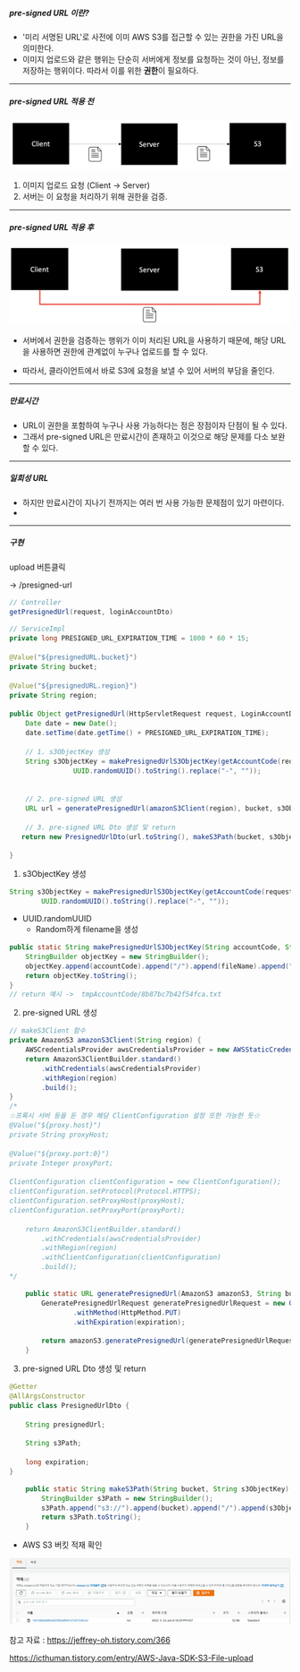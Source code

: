 ##### pre-signed URL 이란?

* '미리 서명된 URL'로 사전에 이미 AWS S3를 접근할 수 있는 권한을 가진 URL을 의미한다.
* 이미지 업로드와 같은 행위는 단순히 서버에게 정보를 요청하는 것이 아닌, 정보를 저장하는 행위이다. 따라서 이를 위한 **권한**이 필요하다.

----

##### pre-signed URL 적용 전

![before](img/before.png)

1. 이미지 업로드 요청 (Client -> Server)
2. 서버는 이 요청을 처리하기 위해 권한을 검증.

---

##### pre-signed URL 적용 후

![after](img/after.png)

* 서버에서 권한을 검증하는 행위가 이미 처리된 URL을 사용하기 때문에, 해당 URL을 사용하면 권한에 관계없이 누구나 업로드를 할 수 있다.

* 따라서, 클라이언트에서 바로 S3에 요청을 보낼 수 있어 서버의 부담을 줄인다.

---

##### 만료시간

* URL이 권한을 포함하여 누구나 사용 가능하다는 점은 장점이자 단점이 될 수 있다.
* 그래서 pre-signed URL은 만료시간이 존재하고 이것으로 해당 문제를 다소 보완할 수 있다.

---

##### 일회성 URL

* 하지만 만료시간이 지나기 전까지는 여러 번 사용 가능한 문제점이 있기 마련이다.
* 

---

##### 구현

upload 버튼클릭

-> /presigned-url

```java
// Controller
getPresignedUrl(request, loginAccountDto)
```

```java
// ServiceImpl
private long PRESIGNED_URL_EXPIRATION_TIME = 1000 * 60 * 15;

@Value("${presignedURL.bucket}")
private String bucket;

@Value("${presignedURL.region}")
private String region;
    
public Object getPresignedUrl(HttpServletRequest request, LoginAccountDto loginAccountDto) {
	Date date = new Date();
	date.setTime(date.getTime() + PRESIGNED_URL_EXPIRATION_TIME);
	
	// 1. s3ObjectKey 생성
	String s3ObjectKey = makePresignedUrlS3ObjectKey(getAccountCode(request, loginAccountDto, isServerModeChina),
                UUID.randomUUID().toString().replace("-", ""));

	
	// 2. pre-signed URL 생성
	URL url = generatePresignedUrl(amazonS3Client(region), bucket, s3ObjectKey, expiration);
	
	// 3. pre-signed URL Dto 생성 및 return
   return new PresignedUrlDto(url.toString(), makeS3Path(bucket, s3ObjectKey), expiration.getTime());

}
```

1. s3ObjectKey 생성

```java
String s3ObjectKey = makePresignedUrlS3ObjectKey(getAccountCode(request, loginAccountDto, isServerModeChina),
        UUID.randomUUID().toString().replace("-", ""));
```

* UUID.randomUUID
  * Random하게 filename을 생성

```java
public static String makePresignedUrlS3ObjectKey(String accountCode, String fileName) {
    StringBuilder objectKey = new StringBuilder();
    objectKey.append(accountCode).append("/").append(fileName).append(".txt");
    return objectKey.toString();
}
// return 예시 ->  tmpAccountCode/8b87bc7b42f54fca.txt
```

2. pre-signed URL 생성

```java
// makeS3Client 함수
private AmazonS3 amazonS3Client(String region) {
	AWSCredentialsProvider awsCredentialsProvider = new AWSStaticCredentialsProvider(new BasicAWSCredentials(accesskey, secretkey));
	return AmazonS3ClientBuilder.standard()
		.withCredentials(awsCredentialsProvider)
		.withRegion(region)
		.build();
}
/*
☆프록시 서버 등을 둔 경우 해당 ClientConfiguration 설정 또한 가능한 듯☆
@Value("${proxy.host}")
private String proxyHost;

@Value("${proxy.port:0}")
private Integer proxyPort;
    
ClientConfiguration clientConfiguration = new ClientConfiguration();
clientConfiguration.setProtocol(Protocol.HTTPS);
clientConfiguration.setProxyHost(proxyHost);
clientConfiguration.setProxyPort(proxyPort);

	return AmazonS3ClientBuilder.standard()
		.withCredentials(awsCredentialsProvider)
		.withRegion(region)
		.withClientConfiguration(clientConfiguration)
		.build();
*/
```

```java
    public static URL generatePresignedUrl(AmazonS3 amazonS3, String bucket, String objectKey, Date expiration) {
        GeneratePresignedUrlRequest generatePresignedUrlRequest = new GeneratePresignedUrlRequest(bucket, objectKey)
                .withMethod(HttpMethod.PUT)
                .withExpiration(expiration);

        return amazonS3.generatePresignedUrl(generatePresignedUrlRequest);
    }
```

3. pre-signed URL Dto 생성 및 return

```java
@Getter
@AllArgsConstructor
public class PresignedUrlDto {

    String presignedUrl;

    String s3Path;

    long expiration;
}
```

```java
    public static String makeS3Path(String bucket, String s3ObjectKey) {
        StringBuilder s3Path = new StringBuilder();
        s3Path.append("s3://").append(bucket).append("/").append(s3ObjectKey);
        return s3Path.toString();
    }
```

* AWS S3 버킷 적재 확인

![1](img/1.png)







참고 자료 : https://jeffrey-oh.tistory.com/366

https://icthuman.tistory.com/entry/AWS-Java-SDK-S3-File-upload








